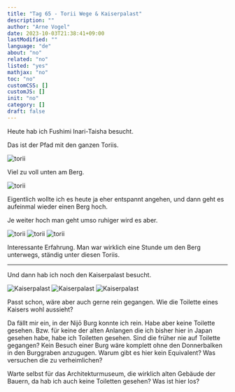 ```yaml
---
title: "Tag 65 - Torii Wege & Kaiserpalast"
description: ""
author: "Arne Vogel"
date: 2023-10-03T21:38:41+09:00
lastModified: ""
language: "de"
about: "no"
related: "no"
listed: "yes"
mathjax: "no"
toc: "no"
customCSS: []
customJS: []
init: "no"
category: []
draft: false
---
```


Heute hab ich Fushimi Inari-Taisha besucht.

Das ist der Pfad mit den ganzen Toriis.

![torii](torii.jpg)

Viel zu voll unten am Berg.

![torii](torii2.jpg)

Eigentlich wollte ich es heute ja eher entspannt angehen, und dann geht es aufeinmal wieder einen Berg hoch.

Je weiter hoch man geht umso ruhiger wird es aber.

![torii](torii3.jpg)
![torii](torii4.jpg)
![torii](torii5.jpg)

Interessante Erfahrung.
Man war wirklich eine Stunde um den Berg unterwegs, ständig unter diesen Toriis.

---

Und dann hab ich noch den Kaiserpalast besucht.

![Kaiserpalast](kaiser.jpg)
![Kaiserpalast](kaiser2.jpg)
![Kaiserpalast](kaiser3.jpg)

Passt schon, wäre aber auch gerne rein gegangen.
Wie die Toilette eines Kaisers wohl aussieht?

Da fällt mir ein, in der Nijō Burg konnte ich rein.
Habe aber keine Toilette gesehen.
Bzw. für keine der alten Anlangen die ich bisher hier in Japan gesehen habe, habe ich Toiletten gesehen.
Sind die früher nie auf Toilette gegangen?
Kein Besuch einer Burg wäre komplett ohne den Donnerbalken in den Burggraben anzugugen.
Warum gibt es hier kein Equivalent?
Was versuchen die zu verheimlichen?

Warte selbst für das Architekturmuseum, die wirklich alten Gebäude der Bauern, da hab ich auch keine Toiletten gesehen?
Was ist hier los?


